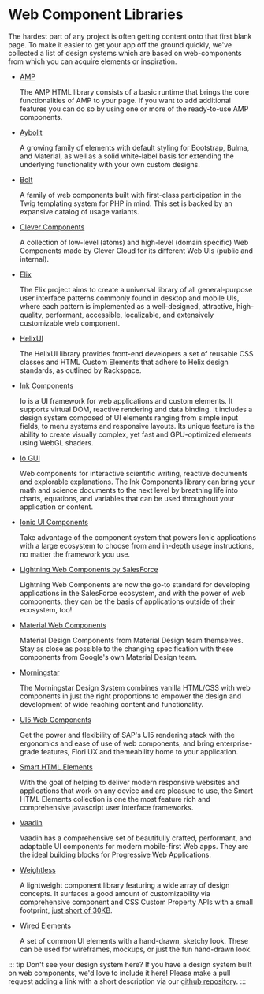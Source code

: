 # Web Component Libraries

The hardest part of any project is often getting content onto that first blank page. To make it easier to get your app off the ground quickly, we've collected a list of design systems which are based on web-components from which you can acquire elements or inspiration.

- [AMP](https://amp.dev/documentation/components/)

  The AMP HTML library consists of a basic runtime that brings the core functionalities of AMP to your page. If you want to add additional features you can do so by using one or more of the ready-to-use AMP components.
- [Aybolit](https://web-padawan.github.io/aybolit/)

  A growing family of elements with default styling for Bootstrap, Bulma, and Material, as well as a solid white-label basis for extending the underlying functionality with your own custom designs.
- [Bolt](https://boltdesignsystem.com/)

  A family of web components built with first-class participation in the Twig templating system for PHP in mind. This set is backed by an expansive catalog of usage variants.
- [Clever Components](https://github.com/CleverCloud/clever-components)

  A collection of low-level (atoms) and high-level (domain specific) Web Components made by Clever Cloud for its different Web UIs (public and internal).
- [Elix](https://component.kitchen/elix)

  The Elix project aims to create a universal library of all general-purpose user interface patterns commonly found in desktop and mobile UIs, where each pattern is implemented as a well-designed, attractive, high-quality, performant, accessible, localizable, and extensively customizable web component.
- [HelixUI](https://rackerlabs.github.io/helix-ui/)

  The HelixUI library provides front-end developers a set of reusable CSS classes and HTML Custom Elements that adhere to Helix design standards, as outlined by Rackspace.
- [Ink Components](https://components.ink/)

  Io is a UI framework for web applications and custom elements. It supports virtual DOM, reactive rendering and data binding. It includes a design system composed of UI elements ranging from simple input fields, to menu systems and responsive layouts. Its unique feature is the ability to create visually complex, yet fast and GPU-optimized elements using WebGL shaders.
- [Io GUI](https://io-gui.dev/#page=elements)

  Web components for interactive scientific writing, reactive documents and explorable explanations. The Ink Components library can bring your math and science documents to the next level by breathing life into charts, equations, and variables that can be used throughout your application or content.
- [Ionic UI Components](https://ionicframework.com/docs/components)

  Take advantage of the component system that powers Ionic applications with a large ecosystem to choose from and in-depth usage instructions, no matter the framework you use.
- [Lightning Web Components by SalesForce](https://developer.salesforce.com/docs/component-library/overview/components)

  Lightning Web Components are now the go-to standard for developing applications in the SalesForce ecosystem, and with the power of web components, they can be the basis of applications outside of their ecosystem, too!
- [Material Web Components](https://material-components.github.io/material-components-web-components/demos/index.html)

  Material Design Components from Material Design team themselves. Stay as close as possible to the changing specification with these components from Google's own Material Design team.
- [Morningstar](http://designsystem.morningstar.com/components/component-status.html)

  The Morningstar Design System combines vanilla HTML/CSS with web components in just the right proportions to empower the design and development of wide reaching content and functionality.
- [UI5 Web Components](https://sap.github.io/ui5-webcomponents/)

  Get the power and flexibility of SAP's UI5 rendering stack with the ergonomics and ease of use of web components, and bring enterprise-grade features, Fiori UX and themeability home to your application.
- [Smart HTML Elements](https://www.htmlelements.com)

  With the goal of helping to deliver modern responsive websites and applications that work on any device and are pleasure to use, the Smart HTML Elements collection is one the most feature rich and comprehensive javascript user interface frameworks.
- [Vaadin](https://vaadin.com/components)

  Vaadin has a comprehensive set of beautifully crafted, performant, and adaptable UI components for modern mobile-first Web apps. They are the ideal building blocks for Progressive Web Applications.
- [Weightless](https://weightless.dev/)

  A lightweight component library featuring a wide array of design concepts. It surfaces a good amount of customizability via comprehensive component and CSS Custom Property APIs with a small footprint, [just short of 30KB](https://bundlephobia.com/result?p=weightless@0.0.34).
- [Wired Elements](https://wiredjs.com/)

  A set of common UI elements with a hand-drawn, sketchy look. These can be used for wireframes, mockups, or just the fun hand-drawn look.

::: tip Don't see your design system here?
If you have a design system built on web components, we'd love to include it here! Please make a pull request adding a link with a short description via our [github repository](https://github.com/open-wc/open-wc/pulls).
:::
